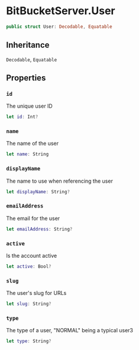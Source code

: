# BitBucketServer.User

``` swift
public struct User: Decodable, Equatable
```

## Inheritance

`Decodable`, `Equatable`

## Properties

### `id`

The unique user ID

``` swift
let id: Int?
```

### `name`

The name of the user

``` swift
let name: String
```

### `displayName`

The name to use when referencing the user

``` swift
let displayName: String?
```

### `emailAddress`

The email for the user

``` swift
let emailAddress: String?
```

### `active`

Is the account active

``` swift
let active: Bool?
```

### `slug`

The user's slug for URLs

``` swift
let slug: String?
```

### `type`

The type of a user, "NORMAL" being a typical user3

``` swift
let type: String?
```
